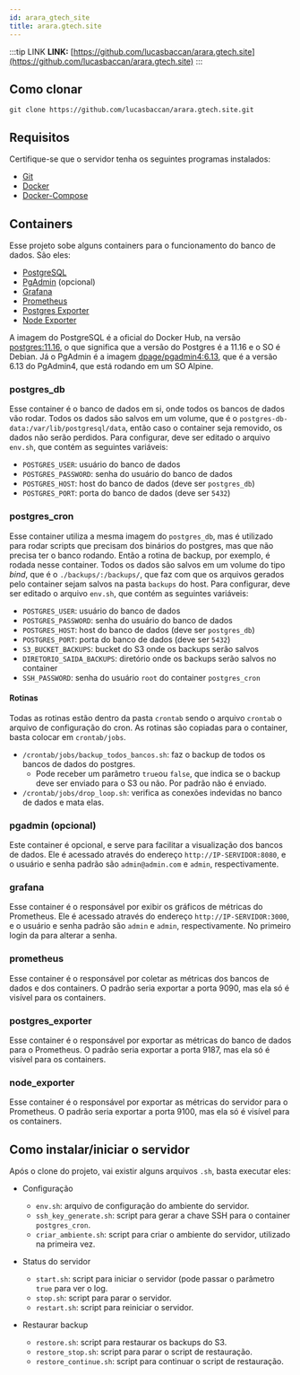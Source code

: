 ```yaml
---
id: arara_gtech_site
title: arara.gtech.site
---
```


:::tip LINK
**LINK:** [https://github.com/lucasbaccan/arara.gtech.site](https://github.com/lucasbaccan/arara.gtech.site)
:::

## Como clonar 

```
git clone https://github.com/lucasbaccan/arara.gtech.site.git
```

## Requisitos

Certifique-se que o servidor tenha os seguintes programas instalados:

* [Git](https://git-scm.com/)
* [Docker](https://www.docker.com/)
* [Docker-Compose](https://docs.docker.com/compose/)

## Containers

Esse projeto sobe alguns containers para o funcionamento do banco de dados. São eles:
- [PostgreSQL](https://www.postgresql.org/)
- [PgAdmin](https://www.pgadmin.org/) (opcional)
- [Grafana](https://grafana.com/)
- [Prometheus](https://prometheus.io/)
- [Postgres Exporter](https://github.com/prometheus-community/postgres_exporter)
- [Node Exporter](https://github.com/prometheus/node_exporter)


A imagem do PostgreSQL é a oficial do Docker Hub, na versão [postgres:11.16](https://hub.docker.com/layers/library/postgres/11.16/images/sha256-fdfb434d69d7884d6366840279dc3e721d1bd67cc1d02d51aeea7497f323fc5e?context=explore), o que significa que a versão do Postgres é a 11.16 e o SO é Debian. Já o PgAdmin é a imagem [dpage/pgadmin4:6.13](https://hub.docker.com/layers/dpage/pgadmin4/6.13/images/sha256-8f6a7197c89e4817669596b4edac8a21a8d087dadb2a7639ec99999b507f3052), que é a versão 6.13 do PgAdmin4, que está rodando em um SO Alpine.

### postgres_db

Esse container é o banco de dados em si, onde todos os bancos de dados vão rodar. Todos os dados são salvos em um volume, que é o `postgres-db-data:/var/lib/postgresql/data`, então caso o container seja removido, os dados não serão perdidos.
Para configurar, deve ser editado o arquivo `env.sh`, que contém as seguintes variáveis:
* `POSTGRES_USER`: usuário do banco de dados
* `POSTGRES_PASSWORD`: senha do usuário do banco de dados
* `POSTGRES_HOST`: host do banco de dados (deve ser `postgres_db`)
* `POSTGRES_PORT`: porta do banco de dados (deve ser `5432`)

### postgres_cron

Esse container utiliza a mesma imagem do `postgres_db`, mas é utilizado para rodar scripts que precisam dos binários do postgres, mas que não precisa ter o banco rodando. Então a rotina de backup, por exemplo, é rodada nesse container. Todos os dados são salvos em um volume do tipo *bind*, que é o `./backups/:/backups/`, que faz com que os arquivos gerados pelo container sejam salvos na pasta `backups` do host.
Para configurar, deve ser editado o arquivo `env.sh`, que contém as seguintes variáveis:
* `POSTGRES_USER`: usuário do banco de dados
* `POSTGRES_PASSWORD`: senha do usuário do banco de dados
* `POSTGRES_HOST`: host do banco de dados (deve ser `postgres_db`)
* `POSTGRES_PORT`: porta do banco de dados (deve ser `5432`)
* `S3_BUCKET_BACKUPS`: bucket do S3 onde os backups serão salvos
* `DIRETORIO_SAIDA_BACKUPS`: diretório onde os backups serão salvos no container
* `SSH_PASSWORD`: senha do usuário `root` do container `postgres_cron`

#### Rotinas

Todas as rotinas estão dentro da pasta `crontab` sendo o arquivo `crontab` o arquivo de configuração do cron. As rotinas são copiadas para o container, basta colocar em `crontab/jobs`.

- `/crontab/jobs/backup_todos_bancos.sh`: faz o backup de todos os bancos de dados do postgres.
    - Pode receber um parâmetro `true`ou `false`, que indica se o backup deve ser enviado para o S3 ou não. Por padrão não é enviado.
- `/crontab/jobs/drop_loop.sh`: verifica as conexões indevidas no banco de dados e mata elas.

### pgadmin (opcional)

Este container é opcional, e serve para facilitar a visualização dos bancos de dados. Ele é acessado através do endereço `http://IP-SERVIDOR:8080`, e o usuário e senha padrão são `admin@admin.com` e `admin`, respectivamente. 

### grafana

Esse container é o responsável por exibir os gráficos de métricas do Prometheus. Ele é acessado através do endereço `http://IP-SERVIDOR:3000`, e o usuário e senha padrão são `admin` e `admin`, respectivamente. No primeiro login da para alterar a senha.

### prometheus

Esse container é o responsável por coletar as métricas dos bancos de dados e dos containers. O padrão seria exportar a porta 9090, mas ela só é visível para os containers.

### postgres_exporter

Esse container é o responsável por exportar as métricas do banco de dados para o Prometheus. O padrão seria exportar a porta 9187, mas ela só é visível para os containers.

### node_exporter

Esse container é o responsável por exportar as métricas do servidor para o Prometheus. O padrão seria exportar a porta 9100, mas ela só é visível para os containers.

## Como instalar/iniciar o servidor

Após o clone do projeto, vai existir alguns arquivos `.sh`, basta executar eles:
* Configuração
    * `env.sh`: arquivo de configuração do ambiente do servidor.
    * `ssh_key_generate.sh`: script para gerar a chave SSH para o container `postgres_cron`.
    * `criar_ambiente.sh`: script para criar o ambiente do servidor, utilizado na primeira vez.

* Status do servidor
    * `start.sh`: script para iniciar o servidor (pode passar o parâmetro `true` para ver o log.
    * `stop.sh`: script para parar o servidor.
    * `restart.sh`: script para reiniciar o servidor.

* Restaurar backup
    * `restore.sh`: script para restaurar os backups do S3.
    * `restore_stop.sh`: script para parar o script de restauração.
    * `restore_continue.sh`: script para continuar o script de restauração.